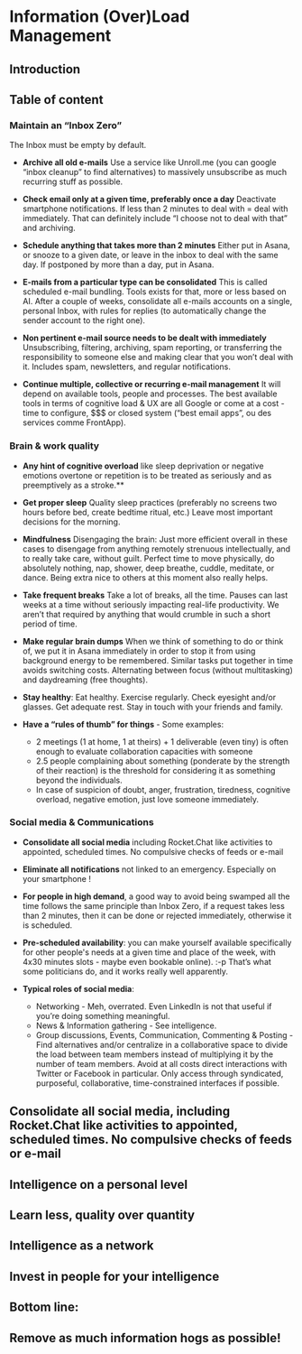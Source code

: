 # Information (Over)Load Management

## Introduction

## Table of content


### Maintain an “Inbox Zero”

The Inbox must be empty by default.

* **Archive all old e-mails**
Use a service like Unroll.me (you can google “inbox cleanup” to find alternatives) to massively unsubscribe as much recurring stuff as possible.

* **Check email only at a given time, preferably once a day**
Deactivate smartphone notifications.
If less than 2 minutes to deal with = deal with immediately.
That can definitely include “I choose not to deal with that” and archiving.

* **Schedule anything that takes more than 2 minutes**
Either put in Asana, or snooze to a given date, or leave in the inbox to deal with the same day.
If postponed by more than a day, put in Asana.

* **E-mails from a particular type can be consolidated**
This is called scheduled e-mail bundling. Tools exists for that, more or less based on AI.
After a couple of weeks, consolidate all e-mails accounts on a single, personal Inbox, with rules for replies (to automatically change the sender account to the right one).

* **Non pertinent e-mail source needs to be dealt with immediately**
Unsubscribing, filtering, archiving, spam reporting, or transferring the responsibility to someone else and making clear that you won’t deal with it. Includes spam, newsletters, and regular notifications.

* **Continue multiple, collective or recurring e-mail management**
It will depend on available tools, people and processes.
The best available tools in terms of cognitive load & UX are all Google or come at a cost - time to configure, $$$ or closed system (“best email apps”, ou des services comme FrontApp).

### Brain & work quality

* **Any hint of cognitive overload** like sleep deprivation or negative emotions overtone or repetition is to be treated as seriously and as preemptively as a stroke.**

* **Get proper sleep**
Quality sleep practices (preferably no screens two hours before bed, create bedtime ritual, etc.)
Leave most important decisions for the morning.

* **Mindfulness**
Disengaging the brain: Just more efficient overall in these cases to disengage from anything remotely strenuous intellectually, and to really take care, without guilt. Perfect time to move physically, do absolutely nothing, nap, shower, deep breathe, cuddle, meditate, or dance.
Being extra nice to others at this moment also really helps.

* **Take frequent breaks**
Take a lot of breaks, all the time.
Pauses can last weeks at a time without seriously impacting real-life productivity. We aren’t that required by anything that would crumble in such a short period of time.

* **Make regular brain dumps**
When we think of something to do or think of, we put it in Asana immediately in order to stop it from using background energy to be remembered.
Similar tasks put together in time avoids switching costs.
Alternating between focus (without multitasking) and daydreaming (free thoughts).

* **Stay healthy**: Eat healthy. Exercise regularly. Check eyesight and/or glasses. Get adequate rest. Stay in touch with your friends and family.

* **Have a “rules of thumb” for things** - Some examples:
  * 2 meetings (1 at home, 1 at theirs) + 1 deliverable (even tiny) is often enough to evaluate collaboration capacities with someone
  * 2.5 people complaining about something (ponderate by the strength of their reaction) is the threshold for considering it as something beyond the individuals.
  * In case of suspicion of doubt, anger, frustration, tiredness, cognitive overload, negative emotion, just love someone immediately.

### Social media & Communications

* **Consolidate all social media** including Rocket.Chat like activities to appointed, scheduled times. No compulsive checks of feeds or e-mail

* **Eliminate all notifications** not linked to an emergency. Especially on your smartphone !

* **For people in high demand**, a good way to avoid being swamped all the time follows the same principle than Inbox Zero, if a request takes less than 2 minutes, then it can be done or rejected immediately, otherwise it is scheduled.

* **Pre-scheduled availability**: you can make yourself available specifically for other people's needs at a given time and place of the week, with 4x30 minutes slots - maybe even bookable online). :-p That’s what some politicians do, and it works really well apparently.

* **Typical roles of social media**:
  * Networking - Meh, overrated. Even LinkedIn is not that useful if you’re doing something meaningful.
  * News & Information gathering - See intelligence.
  * Group discussions, Events, Communication, Commenting & Posting - Find alternatives and/or centralize in a collaborative space to divide the load between team members instead of multiplying it by the number of team members. Avoid at all costs direct interactions with Twitter or Facebook in particular. Only access through syndicated, purposeful, collaborative, time-constrained interfaces if possible.


## Consolidate all social media, including Rocket.Chat like activities to appointed, scheduled times. No compulsive checks of feeds or e-mail
## Intelligence on a personal level
## Learn less, quality over quantity
## Intelligence as a network
## Invest in people for your intelligence
## Bottom line:
## Remove as much information hogs as possible!
